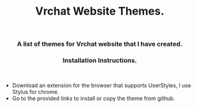 <h1 align="center"> Vrchat Website Themes. </h1> <br />
<h3 align="center">A list of themes for Vrchat website that I have created. </h3>

<h3 align="center"> Installation Instructions. </h3>
<br />

 - Download an extension for the browser that supports UserStyles, I use Stylus for chrome.
 - Go to the provided links to install or copy the theme from github.